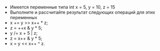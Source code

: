 ﻿ + Имеется переменные типа int x = 5, y = 10, z = 15
 + Выполните и рассчитайте результат следующих операций для этих переменных
 +  x += y >> x++ * z; 
 +  z = ++x & y * 5; 
 +  y /= x + 5 | z; 
 +  z = x++ & y * 5; 
 +  x = y << x++ ^ z.